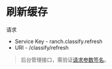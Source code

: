# 刷新缓存

请求
- Service Key - ranch.classify.refresh
- URI - /classify/refresh

> 后台管理接口，需验证[请求参数签名](https://github.com/heisedebaise/tephra/blob/master/tephra-ctrl/doc/sign.md)。
